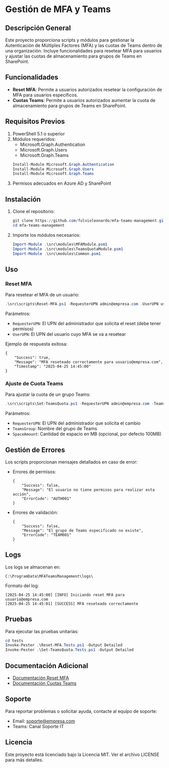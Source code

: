 # Gestión de MFA y Teams

## Descripción General
Este proyecto proporciona scripts y módulos para gestionar la Autenticación de Múltiples Factores (MFA) y las cuotas de Teams dentro de una organización. Incluye funcionalidades para resetear MFA para usuarios y ajustar las cuotas de almacenamiento para grupos de Teams en SharePoint.

## Funcionalidades
- **Reset MFA**: Permite a usuarios autorizados resetear la configuración de MFA para usuarios específicos.
- **Cuotas Teams**: Permite a usuarios autorizados aumentar la cuota de almacenamiento para grupos de Teams en SharePoint.

## Requisitos Previos
1. PowerShell 5.1 o superior
2. Módulos requeridos:
   - Microsoft.Graph.Authentication
   - Microsoft.Graph.Users
   - Microsoft.Graph.Teams
   ```powershell
   Install-Module Microsoft.Graph.Authentication
   Install-Module Microsoft.Graph.Users
   Install-Module Microsoft.Graph.Teams
   ```
3. Permisos adecuados en Azure AD y SharePoint

## Instalación
1. Clone el repositorio:
   ```powershell
   git clone https://github.com/fulvioleonardo/mfa-teams-management.git
   cd mfa-teams-management
   ```

2. Importe los módulos necesarios:
   ```powershell
   Import-Module .\src\modules\MFAModule.psm1
   Import-Module .\src\modules\TeamsQuotaModule.psm1
   Import-Module .\src\modules\Common.psm1
   ```

## Uso

### Reset MFA
Para resetear el MFA de un usuario:

```powershell
.\src\scripts\Reset-MFA.ps1 -RequesterUPN admin@empresa.com -UserUPN usuario@empresa.com
```

Parámetros:
- `RequesterUPN`: El UPN del administrador que solicita el reset (debe tener permisos)
- `UserUPN`: El UPN del usuario cuyo MFA se va a resetear

Ejemplo de respuesta exitosa:
```
{
    "Success": true,
    "Message": "MFA reseteado correctamente para usuario@empresa.com",
    "Timestamp": "2025-04-25 14:45:00"
}
```

### Ajuste de Cuota Teams
Para ajustar la cuota de un grupo Teams:

```powershell
.\src\scripts\Set-TeamsQuota.ps1 -RequesterUPN admin@empresa.com -TeamsGroup "Equipo Ventas" -SpaceAmount 500
```

Parámetros:
- `RequesterUPN`: El UPN del administrador que solicita el cambio
- `TeamsGroup`: Nombre del grupo de Teams
- `SpaceAmount`: Cantidad de espacio en MB (opcional, por defecto 100MB)

## Gestión de Errores
Los scripts proporcionan mensajes detallados en caso de error:

- Errores de permisos:
  ```
  {
      "Success": false,
      "Message": "El usuario no tiene permisos para realizar esta acción",
      "ErrorCode": "AUTH001"
  }
  ```

- Errores de validación:
  ```
  {
      "Success": false,
      "Message": "El grupo de Teams especificado no existe",
      "ErrorCode": "TEAM001"
  }
  ```

## Logs
Los logs se almacenan en:
```
C:\ProgramData\MFATeamsManagement\logs\
```

Formato del log:
```
[2025-04-25 14:45:00] [INFO] Iniciando reset MFA para usuario@empresa.com
[2025-04-25 14:45:01] [SUCCESS] MFA reseteado correctamente
```

## Pruebas
Para ejecutar las pruebas unitarias:

```powershell
cd tests
Invoke-Pester .\Reset-MFA.Tests.ps1 -Output Detailed
Invoke-Pester .\Set-TeamsQuota.Tests.ps1 -Output Detailed
```

## Documentación Adicional
- [Documentación Reset MFA](docs/Reset-MFA.md)
- [Documentación Cuotas Teams](docs/Set-TeamsQuota.md)

## Soporte
Para reportar problemas o solicitar ayuda, contacte al equipo de soporte:
- Email: soporte@empresa.com
- Teams: Canal Soporte IT

## Licencia
Este proyecto está licenciado bajo la Licencia MIT. Ver el archivo LICENSE para más detalles.
